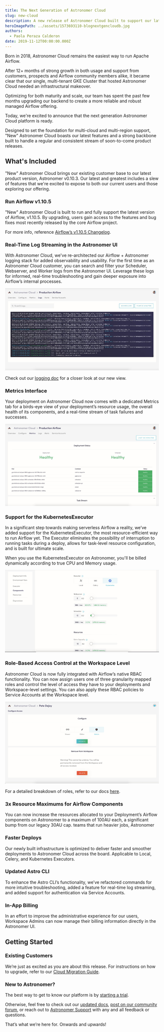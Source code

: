 ```yaml
---
title: The Next Generation of Astronomer Cloud
slug: new-cloud
description: A new release of Astronomer Cloud built to support our latest features and designed to be a first step towards multi-cloud and multi-region support.
heroImagePath: ../assets/1573693110-blognextgencloudb.jpg
authors:
  - Paola Peraza Calderon
date: 2019-11-12T00:00:00.000Z
---
```


Born in 2018, Astronomer Cloud remains the easiest way to run Apache Airflow.

After 12+ months of strong growth in both usage and support from customers, prospects and Airflow community members alike, it became clear that our single, multi-tenant GKE Cluster that hosted Astronomer Cloud needed an infrastructural makeover.

Optimizing for both maturity and scale, our team has spent the past few months upgrading our backend to create a more reliable and robust managed Airflow offering.

Today, we're excited to announce that the next generation Astronomer Cloud platform is ready.

Designed to set the foundation for multi-cloud and multi-region support, "New" Astronomer Cloud boasts our latest features and a strong backbone built to handle a regular and consistent stream of soon-to-come product releases.

## What's Included

"New" Astronomer Cloud brings our existing customer base to our latest product version, Astronomer v0.10.3. Our latest and greatest includes a slew of features that we're excited to expose to both our current users and those exploring our offering.

### Run Airflow v1.10.5

"New" Astronomer Cloud is built to run and fully support the latest version of Airflow, v1.10.5. By upgrading, users gain access to the features and bug fixes most recently released by the core Airflow project.

For more info, reference [Airflow’s v1.10.5 Changelog](https://github.com/apache/airflow/blob/master/UPDATING.md).

### Real-Time Log Streaming in the Astronomer UI

With Astronomer Cloud, we've re-architected our Airflow + Astronomer logging stack for added observability and usability. For the first time as an Astronomer Cloud customer, you can search and filter your Scheduler, Webserver, and Worker logs from the Astronomer UI. Leverage these logs for informed, real-time troubleshooting and gain deeper exposure into Airflow’s internal processes.

![Logging](../assets/new-cloud-logging.jpg)

Check out our [logging doc](https://www.astronomer.io/docs/deployment-level-logs/) for a closer look at our new view.

### Metrics Interface

Your deployment on Astronomer Cloud now comes with a dedicated Metrics tab for a birds-eye view of your deployment’s resource usage, the overall health of its components, and a real-time stream of task failures and successes.

![Metrics](../assets/new-cloud-metrics.jpg)


### Support for the KubernetesExecutor

In a significant step towards making serverless Airflow a reality, we’ve added support for the KubernetesExecutor, the most resource-efficient way to run Airflow yet. The Executor eliminates the possibility of interruption to running tasks during a deploy, allows for task-level resource configuration, and is built for ultimate scale.

When you use the KubernetesExecutor on Astronomer, you'll be billed dynamically according to true CPU and Memory usage.

![Configure](../assets/new-cloud-configure.jpg)

### Role-Based Access Control at the Workspace Level

Astronomer Cloud is now fully integrated with Airflow’s native RBAC functionality. You can now assign users one of three granularity mapped roles and control the level of access they have to your deployments and Workspace-level settings. You can also apply these RBAC policies to Service Accounts at the Workspace level.

![RBAC](../assets/new-cloud-rbac.jpg)

For a detailed breakdown of roles, refer to our docs [here](https://www.astronomer.io/docs/rbac/).

### 3x Resource Maximums for Airflow Components

You can now increase the resources allocated to your Deployment’s Airflow components on Astronomer to a maximum of 100AU each, a significant bump from our legacy 30AU cap. teams that run heavier jobs, Astronomer

### Faster Deploys

Our newly built infrastructure is optimized to deliver faster and smoother deployments to Astronomer Cloud across the board. Applicable to Local, Celery, and Kubernetes Executors.

### Updated Astro CLI

To enhance the Astro CLI’s functionality, we’ve refactored commands for more intuitive troubleshooting, added a feature for real-time log streaming, and added support for authentication via Service Accounts.

### In-App Billing

In an effort to improve the administrative experience for our users, Workspace Admins can now manage their billing information directly in the Astronomer UI.

## Getting Started

### Existing Customers

We’re just as excited as you are about this release. For instructions on how to upgrade, refer to our [Cloud Migration Guide](https://www.astronomer.io/docs/cloud-migration/).

### New to Astronomer?

The best way to get to know our platform is by [starting a trial](https://www.astronomer.io/get-astronomer/).


Otherwise, feel free to check out our [updated docs](https://www.astronomer.io/docs/), [post on our community forum](https://forum.astronomer.io/), or reach out to [Astronomer Support](https://support.astronomer.io/) with any and all feedback or questions.

That’s what we’re here for. Onwards and upwards!

